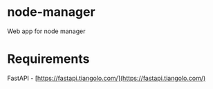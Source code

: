 # node-manager
Web app for node manager 

# Requirements

FastAPI - [https://fastapi.tiangolo.com/](https://fastapi.tiangolo.com/)
